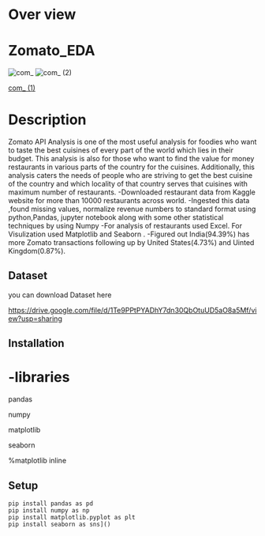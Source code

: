 # Over view
# Zomato_EDA

![com_](https://github.com/sravani-buguru/ZOMATO_EDA_PROJECT/assets/147702072/36738e02-f056-40d7-bdcc-73625c10d598)
![com_ (2)](https://github.com/sravani-buguru/ZOMATO_EDA_PROJECT/assets/147702072/d72968a3-24e6-4592-8a38-9efbffb8d545)

[com_ (1)](https://github.com/sravani-buguru/ZOMATO_EDA_PROJECT/assets/147702072/9cf3dacb-926b-49be-8b0a-3680c2cff9d5)

# Description

Zomato API Analysis is one of the most useful analysis for foodies who want to taste the best cuisines of every part of the world which lies in their budget. This analysis is also for those who want to find the value for money restaurants in various parts of the country for the cuisines. Additionally, this analysis caters the needs of people who are striving to get the best cuisine of the country and which locality of that country serves that cuisines with maximum number of restaurants. -Downloaded restaurant data from Kaggle website for more than 10000 restaurants across world. -Ingested this data ,found missing values, normalize revenue numbers to standard format using python,Pandas, jupyter notebook along with some other statistical techniques by using Numpy -For analysis of restaurants used Excel. For Visulization used Matplotlib and Seaborn . -Figured out India(94.39%) has more Zomato transactions following up by United States(4.73%) and Uinted Kingdom(0.87%).


## Dataset

 you can download Dataset here

https://drive.google.com/file/d/1Te9PPtPYADhY7dn30QbOtuUD5aO8a5Mf/view?usp=sharing

## Installation

# -libraries
 pandas

 numpy

 matplotlib
 
 seaborn 

%matplotlib inline



## Setup
 
    pip install pandas as pd
    pip install numpy as np
    pip install matplotlib.pyplot as plt
    pip install seaborn as sns]()

